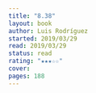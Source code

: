 ```yaml
---
title: "8.38"
layout: book
author: Luis Rodríguez
started: 2019/03/29
read: 2019/03/29
status: read
rating: "★★★☆☆"
cover: 
pages: 188
---
```

